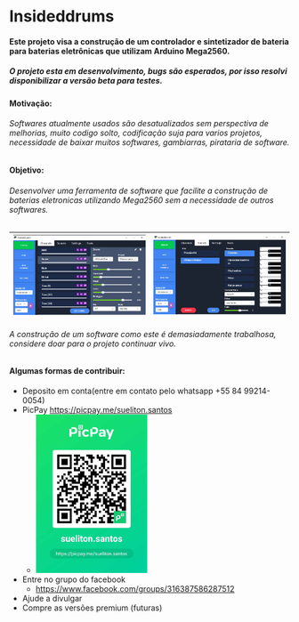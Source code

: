 # Insideddrums

#### Este projeto visa a construção de um controlador e sintetizador de bateria para baterias eletrônicas que utilizam Arduino Mega2560.
##### O projeto esta em desenvolvimento, bugs são esperados, por isso resolvi disponibilizar a versão beta para testes. 
#### Motivação:
###### Softwares atualmente usados são desatualizados sem perspectiva de melhorias, muito codigo solto, codificação suja para varios projetos, necessidade de baixar muitos softwares, gambiarras, pirataria de software.
#### Objetivo:
###### Desenvolver uma ferramenta de software que facilite a construção de baterias eletronicas utilizando Mega2560 sem a necessidade de outros softwares.


  

<img src="https://github.com/insideddrums/insideddrums/blob/master/insideddrums.jpg" width="400" > | <img src="https://github.com/insideddrums/insideddrums/blob/master/insideddrums2.jpg" width="400" >
------------ | -------------
###### A construção de um software como este é demasiadamente trabalhosa, considere doar para o projeto continuar vivo.

#### Algumas formas de contribuir: 
* Deposito em conta(entre em contato pelo whatsapp +55 84 99214-0054)
* PicPay https://picpay.me/sueliton.santos 
   * <img src="https://github.com/insideddrums/insideddrums/blob/master/picpay.jpg" width="200" >
* Entre no grupo do facebook
   * https://www.facebook.com/groups/316387586287512
* Ajude a divulgar
* Compre as versões premium (futuras) 
